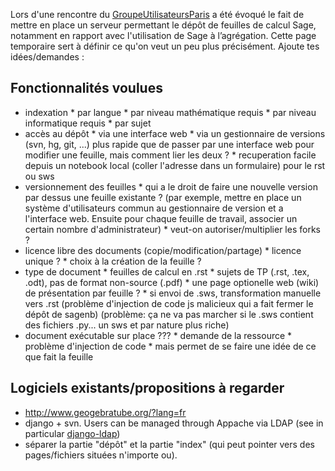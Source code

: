 
Lors d'une rencontre du <a href="/GroupeUtilisateursParis">GroupeUtilisateursParis</a> a été évoqué le fait de mettre en place un serveur permettant le dépôt de feuilles de calcul Sage, notamment en rapport avec l'utilisation de Sage à l’agrégation. Cette page temporaire sert à définir ce qu'on veut un peu plus précisément. Ajoute tes idées/demandes : 


## Fonctionnalités voulues

   * indexation 
         * par langue 
         * par niveau mathématique requis 
         * par niveau informatique requis 
         * par sujet 
   * accès au dépôt 
         * via une interface web 
         * via un gestionnaire de versions (svn, hg, git, ...) plus rapide que de passer par une interface web pour modifier une feuille, mais comment lier les deux ? 
         * recuperation facile depuis un notebook local (coller l'adresse dans un formulaire) pour le rst ou sws 
   * versionnement des feuilles 
         * qui a le droit de faire une nouvelle version par dessus une feuille existante ? (par exemple, mettre en place un système d'utilisateurs commun au gestionnaire de version et a l'interface web. Ensuite pour chaque feuille de travail, associer un certain nombre d'administrateur) 
         * veut-on autoriser/multiplier les forks ? 
   * licence libre des documents (copie/modification/partage) 
         * licence unique ? 
         * choix à la création de la feuille ? 
   * type de document 
         * feuilles de calcul en .rst 
         * sujets de TP (.rst, .tex, .odt), pas de format non-source (.pdf) 
         * une page optionelle web (wiki) de présentation par feuille ? 
         * si envoi de .sws, transformation manuelle vers .rst (problème d'injection de code js malicieux qui a fait fermer le dépôt de sagenb) (problème: ça ne va pas marcher si le .sws contient des fichiers .py... un sws et par nature plus riche) 
   * document exécutable sur place ??? 
         * demande de la ressource 
         * problème d'injection de code 
         * mais permet de se faire une idée de ce que fait la feuille 

## Logiciels existants/propositions à regarder

   * <a href="http://www.geogebratube.org/?lang=fr">http://www.geogebratube.org/?lang=fr</a> 
   * django + svn. Users can be managed through Appache via LDAP (see in particular <a class="http" href="http://pythonhosted.org/django-auth-ldap/">django-ldap</a>) 
   * séparer la partie "dépôt" et la partie "index" (qui peut pointer vers des pages/fichiers situées n'importe ou). 
